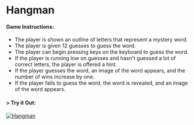 # Hangman

#### __Game Instructions:__

* The player is shown an outline of letters that represent a mystery word. 
* The player is given 12 guesses to guess the word.
* The player can begin pressing keys on the keyboard to guess the word.
* If the player is running low on guesses and hasn't guessed a lot of correct letters, the player is offered a hint.
* If the player guesses the word, an image of the word appears, and the number of wins increase by one.
* If the player fails to guess the word, the word is revealed, and an image of the word appears.

#### > __Try it Out:__
[![Hangman](images/hangman2.png)](https://aolaleye.github.io/hangman/)